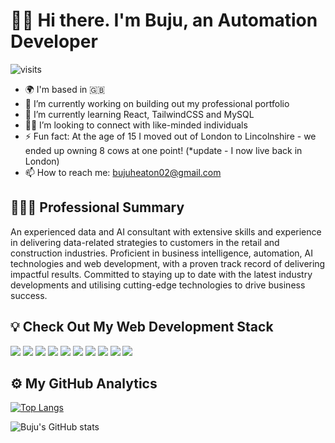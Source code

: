 # 👋🏾 Hi there. I'm Buju, an Automation Developer 

![visits](https://visitor-badge.glitch.me/badge?page_id=bujuheatonadegbile&left_color=green&right_color=red)

- 🌍  I'm based in 🇬🇧
- 🚀  I’m currently working on building out my professional portfolio
- 🧠  I’m currently learning React, TailwindCSS and MySQL
- 🤝🏽  I’m looking to connect with like-minded individuals
- ⚡️   Fun fact: At the age of 15 I moved out of London to Lincolnshire - we ended up owning 8 cows at one point! (*update - I now live back in London)
- 📫 How to reach me: bujuheaton02@gmail.com


## 👨🏽‍💻 Professional Summary

An experienced data and AI consultant with extensive skills and experience in delivering data-related strategies to customers in the retail and construction industries. Proficient in business intelligence, automation, AI technologies and web development, with a proven track record of delivering impactful results. Committed to staying up to date with the latest industry developments and utilising cutting-edge technologies to drive business success.

## 💡 Check Out My Web Development Stack

<img src="https://img.shields.io/badge/HTML5-E34F26?style=for-the-badge&logo=html5&logoColor=white" /> <img src="https://img.shields.io/badge/CSS3-1572B6?style=for-the-badge&logo=css3&logoColor=white" /> <img src="https://img.shields.io/badge/JavaScript-323330?style=for-the-badge&logo=javascript&logoColor=F7DF1E" /> <img src="https://img.shields.io/badge/Bootstrap-563D7C?style=for-the-badge&logo=bootstrap&logoColor=white" /> <img src="https://img.shields.io/badge/Tailwind_CSS-38B2AC?style=for-the-badge&logo=tailwind-css&logoColor=white" /> <img src="https://img.shields.io/badge/React-20232A?style=for-the-badge&logo=react&logoColor=61DAFB" /> <img src="https://img.shields.io/badge/Postman-FF6C37?style=for-the-badge&logo=Postman&logoColor=white" /> <img src="https://img.shields.io/badge/Node.js-339933?style=for-the-badge&logo=nodedotjs&logoColor=white" /> <img src="https://img.shields.io/badge/MySQL-005C84?style=for-the-badge&logo=mysql&logoColor=white" /> <img src="https://img.shields.io/badge/MongoDB-4EA94B?style=for-the-badge&logo=mongodb&logoColor=white" />

## ⚙️ My GitHub Analytics 

[![Top Langs](https://github-readme-stats.vercel.app/api/top-langs/?username=bujuheatonadegbile&layout=compact&theme=shades-of-purple)](https://github.com/bujuheatonadegbile/github-readme-stats)

![Buju's GitHub stats](https://github-readme-stats.vercel.app/api?username=bujuheatonadegbile&show_icons=true&theme=shades-of-purple) 


